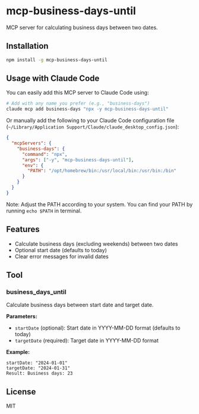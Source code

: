 # mcp-business-days-until

MCP server for calculating business days between two dates.

## Installation

```bash
npm install -g mcp-business-days-until
```

## Usage with Claude Code

You can easily add this MCP server to Claude Code using:

```bash
# Add with any name you prefer (e.g., "business-days")
claude mcp add business-days "npx -y mcp-business-days-until"
```

Or manually add the following to your Claude Code configuration file (`~/Library/Application Support/Claude/claude_desktop_config.json`):

```json
{
  "mcpServers": {
    "business-days": {
      "command": "npx",
      "args": ["-y", "mcp-business-days-until"],
      "env": {
        "PATH": "/opt/homebrew/bin:/usr/local/bin:/usr/bin:/bin"
      }
    }
  }
}
```

Note: Adjust the PATH according to your system. You can find your PATH by running `echo $PATH` in terminal.

## Features

- Calculate business days (excluding weekends) between two dates
- Optional start date (defaults to today)
- Clear error messages for invalid dates

## Tool

### business_days_until

Calculate business days between start date and target date.

**Parameters:**
- `startDate` (optional): Start date in YYYY-MM-DD format (defaults to today)
- `targetDate` (required): Target date in YYYY-MM-DD format

**Example:**
```
startDate: "2024-01-01"
targetDate: "2024-01-31"
Result: Business days: 23
```

## License

MIT